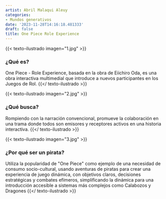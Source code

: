 ```yaml
---
artist: Abril Malaqui Aleuy
categories:
- Mundos generativos
date: '2023-11-28T14:16:18.481333'
draft: false
title: One Piece Role Experience
---
```

{{< texto-ilustrado imagen="1.jpg" >}}
### ¿Qué es?

One Piece - Role Experience, basada en la obra de Eiichiro Oda, es una obra interactiva multimedial que introduce a nuevos participantes en los Juegos de Rol. 
{{</ texto-ilustrado >}}


{{< texto-ilustrado imagen="2.jpg" >}}
### ¿Qué busca?

Rompiendo con la narración convencional, promueve la colaboración en una trama donde todos son emisores y receptores activos en una historia interactiva.
{{</ texto-ilustrado >}}

{{< texto-ilustrado imagen="3.jpg" >}}
### ¿Por qué ser un pirata?

Utiliza la popularidad de "One Piece" como ejemplo de una necesidad de consumo socio-cultural, usando aventuras de piratas para crear una experiencia de juego dinámica, con objetivos claros, decisiones estratégicas y combates efímeros, simplificando la dinámica para una introducción accesible a sistemas más complejos como Calabozos y Dragones
{{</ texto-ilustrado >}}
